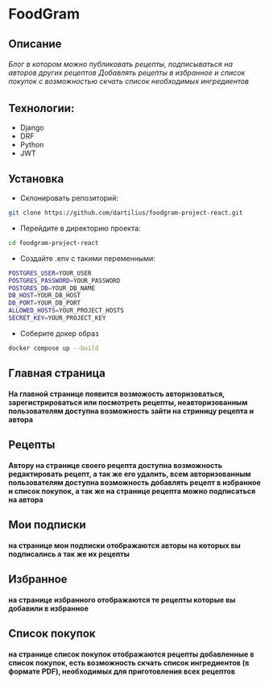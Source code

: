 # FoodGram
## Описание
###### Блог в котором можно публиковать рецепты, подписываться на авторов других рецептов Добавлять рецепты в избранное и список покупок с возможностью скчать список необходимых ингредиентов

## Технологии:
- Django 
- DRF
- Python
- JWT

## Установка
- Склонировать репозиторий:
```sh
git clone https://github.com/dartilius/foodgram-project-react.git
```

- Перейдите в директорию проекта:
```sh
cd foodgram-project-react
```

- Создайте .env с такими переменными:
```sh
POSTGRES_USER=YOUR_USER
POSTGRES_PASSWORD=YOUR_PASSWORD
POSTGRES_DB=YOUR_DB_NAME
DB_HOST=YOUR_DB_HOST
DB_PORT=YOUR_DB_PORT
ALLOWED_HOSTS=YOUR_PROJECT_HOSTS
SECRET_KEY=YOUR_PROJECT_KEY
```

- Соберите докер образ
```sh
docker compose up --build
```

## Главная страница
#### На главной странице появится возможость авторизоваться, зарегистрироваться или посмотреть рецепты, неавторизованным пользователям доступна возможность зайти на стриницу рецепта и автора

## Рецепты
#### Автору на странице своего рецепта доступна возможность редактировать рецепт, а так же его удалить, всем авторизованным пользователям доступна возможность добавлять рецепт в избранное и список покупок, а так же на странице рецепта можно подписаться на автора

## Мои подписки
#### на странице мои подписки отображаются авторы на которых вы подписались а так же их рецепты

## Избранное
#### на странице избранного отображаются те рецепты которые вы добавили в избранное

## Список покупок
#### на странице список покупок отображаются рецепты добавленные в список покупок, есть возможность скчать список ингредиентов (в формате PDF), необходимых для приготовления всех рецептов

